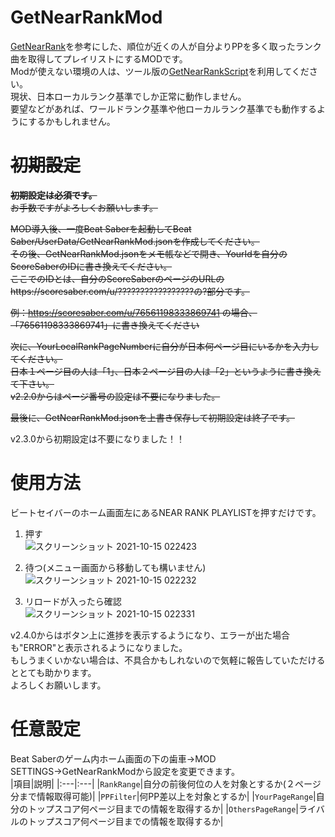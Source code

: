 # GetNearRankMod

[GetNearRank](https://github.com/culage/GetNearRank)を参考にした、順位が近くの人が自分よりPPを多く取ったランク曲を取得してプレイリストにするMODです。<br>
Modが使えない環境の人は、ツール版の[GetNearRankScript](https://github.com/rakkyo150/GetNearRankScript)を利用してください。<br>
現状、日本ローカルランク基準でしか正常に動作しません。<br>
要望などがあれば、ワールドランク基準や他ローカルランク基準でも動作するようにするかもしれません。

# ~~初期設定~~
~~**初期設定は必須です。**<br>
お手数ですがよろしくお願いします。~~

~~MOD導入後、一度Beat Saberを起動してBeat Saber/UserData/GetNearRankMod.jsonを作成してください。<br>
その後、GetNearRankMod.jsonをメモ帳などで開き、YourIdを自分のScoreSaberのIDに書き換えてください。<br>
ここでのIDとは、自分のScoreSaberのページのURLのhttps://scoresaber.com/u/?????????????????の?部分です。~~<br>

~~例：https://scoresaber.com/u/76561198333869741 の場合、「76561198333869741」に書き換えてください<br>~~

~~次に、YourLocalRankPageNumberに自分が日本何ページ目にいるかを入力してください。<br>
日本１ページ目の人は「1」、日本２ページ目の人は「2」というように書き換えて下さい。<br>
v2.2.0からはページ番号の設定は不要になりました。~~

~~最後に、GetNearRankMod.jsonを上書き保存して初期設定は終了です。~~<br>

v2.3.0から初期設定は不要になりました！！

# 使用方法
ビートセイバーのホーム画面左にあるNEAR RANK PLAYLISTを押すだけです。<br>

1. 押す<br>
![スクリーンショット 2021-10-15 022423](https://user-images.githubusercontent.com/86054813/137366553-a565529a-0d47-4335-a632-029e226efcd6.png)

2. 待つ(メニュー画面から移動しても構いません)<br>
![スクリーンショット 2021-10-15 022232](https://user-images.githubusercontent.com/86054813/137366693-0ab5dbcf-9149-4274-a504-505fa87d4c66.png)

3. リロードが入ったら確認<br>
![スクリーンショット 2021-10-15 022331](https://user-images.githubusercontent.com/86054813/137366817-af0bdbbf-99ed-493d-a31a-3acbdb529f75.png)

v2.4.0からはボタン上に進捗を表示するようになり、エラーが出た場合も"ERROR"と表示されるようになりました。<br>
もしうまくいかない場合は、不具合かもしれないので気軽に報告していただけるととても助かります。<br>
よろしくお願いします。

# 任意設定
Beat Saberのゲーム内ホーム画面の下の歯車→MOD SETTINGS→GetNearRankModから設定を変更できます。<br>
|項目|説明|
|:---|:---|
|`RankRange`|自分の前後何位の人を対象とするか(２ページ分まで情報取得可能)|
|`PPFilter`|何PP差以上を対象とするか|
|`YourPageRange`|自分のトップスコア何ページ目までの情報を取得するか|
|`OthersPageRange`|ライバルのトップスコア何ページ目までの情報を取得するか|
